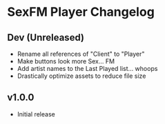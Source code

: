 # SexFM Player Changelog

## Dev (Unreleased)
- Rename all references of "Client" to "Player"
- Make buttons look more Sex... FM
- Add artist names to the Last Played list... whoops
- Drastically optimize assets to reduce file size

## v1.0.0
- Initial release